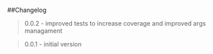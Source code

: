##Changelog

> 0.0.2 - improved tests to increase coverage and improved args managament

> 0.0.1 - initial version
